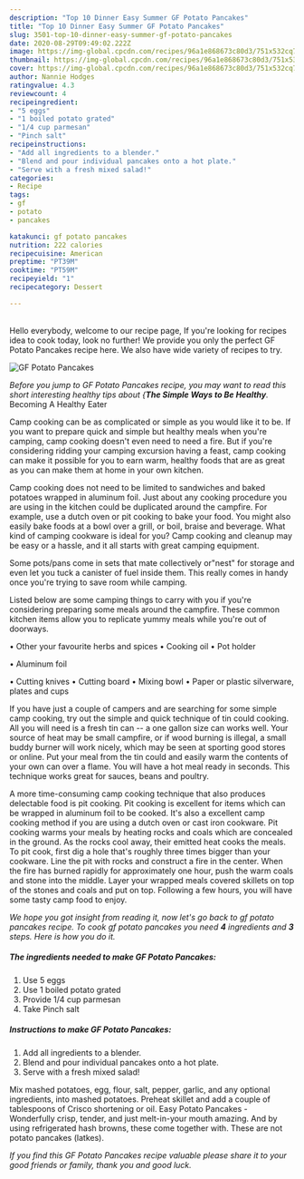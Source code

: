 ```yaml
---
description: "Top 10 Dinner Easy Summer GF Potato Pancakes"
title: "Top 10 Dinner Easy Summer GF Potato Pancakes"
slug: 3501-top-10-dinner-easy-summer-gf-potato-pancakes
date: 2020-08-29T09:49:02.222Z
image: https://img-global.cpcdn.com/recipes/96a1e868673c80d3/751x532cq70/gf-potato-pancakes-recipe-main-photo.jpg
thumbnail: https://img-global.cpcdn.com/recipes/96a1e868673c80d3/751x532cq70/gf-potato-pancakes-recipe-main-photo.jpg
cover: https://img-global.cpcdn.com/recipes/96a1e868673c80d3/751x532cq70/gf-potato-pancakes-recipe-main-photo.jpg
author: Nannie Hodges
ratingvalue: 4.3
reviewcount: 4
recipeingredient:
- "5 eggs"
- "1 boiled potato grated"
- "1/4 cup parmesan"
- "Pinch salt"
recipeinstructions:
- "Add all ingredients to a blender."
- "Blend and pour individual pancakes onto a hot plate."
- "Serve with a fresh mixed salad!"
categories:
- Recipe
tags:
- gf
- potato
- pancakes

katakunci: gf potato pancakes 
nutrition: 222 calories
recipecuisine: American
preptime: "PT39M"
cooktime: "PT59M"
recipeyield: "1"
recipecategory: Dessert

---
```

<br>
Hello everybody, welcome to our recipe page, If you're looking for recipes idea to cook today, look no further! We provide you only the perfect GF Potato Pancakes recipe here. We also have wide variety of recipes to try.
<br>


![GF Potato Pancakes](https://img-global.cpcdn.com/recipes/96a1e868673c80d3/751x532cq70/gf-potato-pancakes-recipe-main-photo.jpg)

<i>Before you jump to GF Potato Pancakes recipe, you may want to read this short interesting healthy tips about {<strong>The Simple Ways to Be Healthy</strong>.</i>
Becoming A Healthy Eater

    
Camp cooking can be as complicated or simple as you would like it to be. If you want to prepare quick and simple but healthy meals when you're camping, camp cooking doesn't even need to need a fire. But if you're considering ridding your camping excursion having a feast, camp cooking can make it possible for you to earn warm, healthy foods that are as great as you can make them at home in your own kitchen.

Camp cooking does not need to be limited to sandwiches and baked potatoes wrapped in aluminum foil.  Just about any cooking procedure you are using in the kitchen could be duplicated around the campfire. For example, use a dutch oven or pit cooking to bake your food. You might also easily bake foods at a bowl over a grill, or boil, braise and beverage. What kind of camping cookware is ideal for you? Camp cooking and cleanup may be easy or a hassle, and it all starts with great camping equipment.

Some pots/pans come in sets that mate collectively or"nest" for storage and even let you tuck a canister of fuel inside them. This really comes in handy once you're trying to save room while camping.

Listed below are some camping things to carry with you if you're considering preparing some meals around the campfire. These common kitchen items allow you to replicate yummy meals while you're out of doorways.


• Other your favourite herbs and spices
• Cooking oil
• Pot holder

• Aluminum foil

• Cutting knives
• Cutting board
• Mixing bowl
• Paper or plastic silverware, plates and cups

If you have just a couple of campers and are searching for some simple camp cooking, try out the simple and quick technique of tin could cooking. All you will need is a fresh tin can -- a one gallon size can works well. Your source of heat may be small campfire, or if wood burning is illegal, a small buddy burner will work nicely, which may be seen at sporting good stores or online. Put your meal from the tin could and easily warm the contents of your own can over a flame. You will have a hot meal ready in seconds.  This technique works great for sauces, beans and poultry.

A more time-consuming camp cooking technique that also produces delectable food is pit cooking. Pit cooking is excellent for items which can be wrapped in aluminum foil to be cooked.  It's also a excellent camp cooking method if you are using a dutch oven or cast iron cookware. Pit cooking warms your meals by heating rocks and coals which are concealed in the ground. As the rocks cool away, their emitted heat cooks the meals. To pit cook, first dig a hole that's roughly three times bigger than your cookware. Line the pit with rocks and construct a fire in the center. When the fire has burned rapidly for approximately one hour, push the warm coals and stone into the middle. Layer your wrapped meals covered skillets on top of the stones and coals and put on top. Following a few hours, you will have some tasty camp food to enjoy.


<i>We hope you got insight from reading it, now let's go back to gf potato pancakes recipe. To cook gf potato pancakes you need <strong>4</strong> ingredients and <strong>3</strong> steps. Here is how you do it.
</i>

##### The ingredients needed to make GF Potato Pancakes:

1. Use 5 eggs
1. Use 1 boiled potato grated
1. Provide 1/4 cup parmesan
1. Take Pinch salt


##### Instructions to make GF Potato Pancakes:

1. Add all ingredients to a blender.
1. Blend and pour individual pancakes onto a hot plate.
1. Serve with a fresh mixed salad!


Mix mashed potatoes, egg, flour, salt, pepper, garlic, and any optional ingredients, into mashed potatoes. Preheat skillet and add a couple of tablespoons of Crisco shortening or oil. Easy Potato Pancakes - Wonderfully crisp, tender, and just melt-in-your mouth amazing. And by using refrigerated hash browns, these come together with. These are not potato pancakes (latkes). 

<i>If you find this GF Potato Pancakes recipe valuable please share it to your good friends or family, thank you and good luck.</i>
